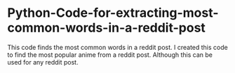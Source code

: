 # Python-Code-for-extracting-most-common-words-in-a-reddit-post

This code finds the most common words in a reddit post. I created this code to find the most popular anime from a reddit post. Although this can be used for any reddit post.
